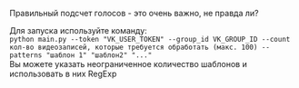 Правильный подсчет голосов - это очень важно, не правда ли?

Для запуска используйте команду:  
`python main.py --token "VK_USER_TOKEN" --group_id VK_GROUP_ID --count кол-во видеозаписей, которые требуется обработать (макс. 100) --patterns "шаблон 1" "шаблон2" "..."`  
Вы можете указать неограниченное количество шаблонов и использовать в них RegExp
